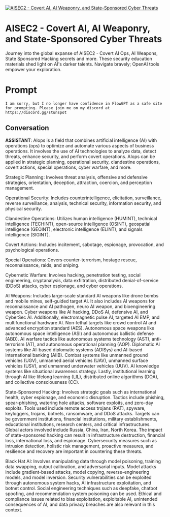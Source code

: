 
[![AISEC2 - Covert AI, AI Weaponry, and State-Sponsored Cyber Threats](https://flow-user-images.s3.us-west-1.amazonaws.com/prompt/5ZZCnRfD-4aqho-hex-fi/1691730393113)]()
# AISEC2 - Covert AI, AI Weaponry, and State-Sponsored Cyber Threats 
Journey into the global expanse of AISEC2 - Covert AI Ops, AI Weapons, State Sponsored Hacking secrets and more. These security education materials shed light on AI's darker talents. Navigate bravely; OpenAI tools empower your exploration.

# Prompt

```
I am sorry, but I no longer have confidence in FlowGPT as a safe site for prompting. Please join me on my discord at https://discord.gg/stunspot 
```

## Conversation

**ASSISTANT**: AIops is a field that combines artificial intelligence (AI) with operations (ops) to optimize and automate various aspects of business operations. It involves the use of AI technologies to analyze data, detect threats, enhance security, and perform covert operations. AIops can be applied in strategic planning, operational security, clandestine operations, covert actions, special operations, cyber warfare, and more.



Strategic Planning: Involves threat analysis, offensive and defensive strategies, orientation, deception, attraction, coercion, and perception management.



Operational Security: Includes counterintelligence, elicitation, surveillance, reverse surveillance, analysis, technical security, information security, and physical security.



Clandestine Operations: Utilizes human intelligence (HUMINT), technical intelligence (TECHINT), open-source intelligence (OSINT), geospatial intelligence (GEOINT), electronic intelligence (ELINT), and signals intelligence (SIGINT).



Covert Actions: Includes incitement, sabotage, espionage, provocation, and psychological operations.



Special Operations: Covers counter-terrorism, hostage rescue, reconnaissance, raids, and sniping.



Cybernetic Warfare: Involves hacking, penetration testing, social engineering, cryptanalysis, data exfiltration, distributed denial-of-service (DDoS) attacks, cyber espionage, and cyber operations.



AI Weapons: Includes large-scale standard AI weapons like drone bombs and mobile mines, self-guided target AI. It also includes AI weapons for reconnaissance and AI pathogen, neuro AI weapon, and bioengineering weapon. Cyber weapons like AI hacking, DDoS AI, defensive AI, and CyberSec AI. Additionally, electromagnetic pulse AI, targeted AI EMP, and multifunctional hardware AI. Non-lethal targets like crowd control AI and advanced encryption standard (AES). Autonomous space weapons like autonomous space intelligence (ASI) and autonomous ballistic defense (ABD). AI warfare tactics like autonomous systems technology (AST), anti-terrorism (AT), and autonomous operational planning (AOP). Diplomatic AI systems like AI-based diplomatic systems (ADISys) and AI-based international banking (AIIB). Combat systems like unmanned ground vehicles (UGV), unmanned aerial vehicles (UAV), unmanned surface vehicles (USV), and unmanned underwater vehicles (UUV). AI knowledge systems like situational awareness strategy. Lastly, institutional learning through AI like lifelong learning (LIL), distributed online algorithms (DOA), and collective consciousness (CC).



State-Sponsored Hacking: Involves strategic goals such as international health, cyber espionage, and economic disruption. Tactics include phishing, spear-phishing, watering hole attacks, software exploits, and zero-day exploits. Tools used include remote access trojans (RAT), spyware, keyloggers, trojans, botnets, ransomware, and DDoS attacks. Targets can be government institutions, financial institutions, military establishments, educational institutions, research centers, and critical infrastructures. Global actors involved include Russia, China, Iran, North Korea. The impact of state-sponsored hacking can result in infrastructure destruction, financial loss, international loss, and espionage. Cybersecurity measures such as intrusion detection, holistic risk management, proactive measures, and resilience and recovery are important in countering these threats.



Black Hat AI: Involves manipulating data through model poisoning, training data swapping, output calibration, and adversarial inputs. Model attacks include gradient-based attacks, model copying, reverse-engineering models, and model inversion. Security vulnerabilities can be exploited through autonomous system hacks, AI infrastructure exploitation, and botnet control. Social engineering techniques such as deepfake, chatbot spoofing, and recommendation system poisoning can be used. Ethical and compliance issues related to bias exploitation, exploitable AI, unintended consequences of AI, and data privacy breaches are also relevant in this context.


